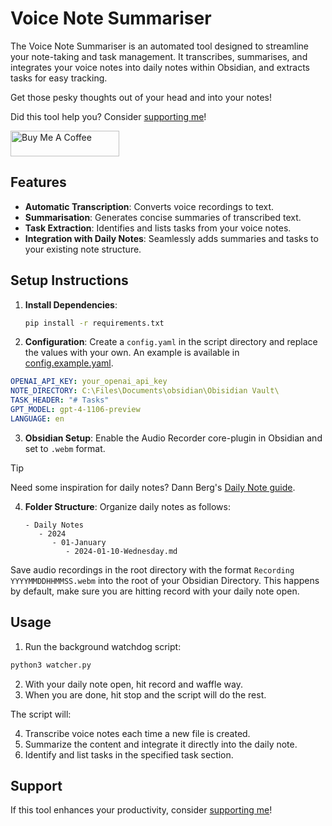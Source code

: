# Voice Note Summariser

The Voice Note Summariser is an automated tool designed to streamline your note-taking and task management. It transcribes, summarises, and integrates your voice notes into daily notes within Obsidian, and extracts tasks for easy tracking.

Get those pesky thoughts out of your head and into your notes!

Did this tool help you? Consider [supporting me](https://www.buymeacoffee.com/normandabald)!

<a href="https://www.buymeacoffee.com/normandabald" target="_blank"><img src="https://cdn.buymeacoffee.com/buttons/default-orange.png" alt="Buy Me A Coffee" height="41" width="174"></a>

## Features

- **Automatic Transcription**: Converts voice recordings to text.
- **Summarisation**: Generates concise summaries of transcribed text.
- **Task Extraction**: Identifies and lists tasks from your voice notes.
- **Integration with Daily Notes**: Seamlessly adds summaries and tasks to your existing note structure.

## Setup Instructions

1. **Install Dependencies**:

   ```bash
   pip install -r requirements.txt
   ```

2. **Configuration**:
   Create a `config.yaml` in the script directory and replace the values with your own.
   An example is available in [config.example.yaml](config.example.yaml).

```yaml
OPENAI_API_KEY: your_openai_api_key
NOTE_DIRECTORY: C:\Files\Documents\obsidian\Obisidian Vault\
TASK_HEADER: "# Tasks"
GPT_MODEL: gpt-4-1106-preview
LANGUAGE: en
```

3. **Obsidian Setup**:
   Enable the Audio Recorder core-plugin in Obsidian and set to `.webm` format.

> [!TIP]
> Need some inspiration for daily notes?
> Dann Berg's [Daily Note guide](https://dannb.org/blog/2022/obsidian-daily-note-template/).

4. **Folder Structure**:
   Organize daily notes as follows:
   ```
   - Daily Notes
      - 2024
         - 01-January
            - 2024-01-10-Wednesday.md
   ```

Save audio recordings in the root directory with the format `Recording YYYYMMDDHHMMSS.webm` into the root of your Obsidian Directory.
This happens by default, make sure you are hitting record with your daily note open.

## Usage

1. Run the background watchdog script:

```bash
python3 watcher.py
```

2. With your daily note open, hit record and waffle way.
3. When you are done, hit stop and the script will do the rest.

The script will:

4. Transcribe voice notes each time a new file is created.
5. Summarize the content and integrate it directly into the daily note.
6. Identify and list tasks in the specified task section.

## Support

If this tool enhances your productivity, consider [supporting me](<(https://www.buymeacoffee.com/normandabald)>)!
